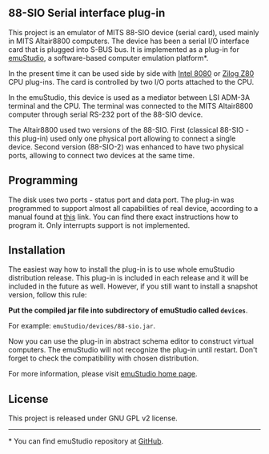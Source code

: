 88-SIO Serial interface plug-in
-------------------------------

This project is an emulator of MITS 88-SIO device (serial card), used mainly in MITS
Altair8800 computers. The device has been a serial I/O interface card that is plugged into
S-BUS bus. It is implemented as a plug-in for [emuStudio](http://emustudio.sf.net), a software-based
computer emulation platform\*.

In the present time it can be used side by side with 
[Intel 8080](https://github.com/vbmacher/8080-cpu) or [Zilog Z80](https://github.com/vbmacher/z80-cpu)
CPU plug-ins. The card is controlled by two I/O ports attached to the CPU. 

In the emuStudio, this device is used as a mediator between LSI ADM-3A terminal and the CPU. The
terminal was connected to the MITS Altair8800 computer through serial RS-232 port of the 88-SIO device.

The Altair8800 used two versions of the 88-SIO. First (classical 88-SIO - this plug-in) used only one
physical port allowing to connect a single device. Second version (88-SIO-2) was enhanced to have two
physical ports, allowing to connect two devices at the same time.

Programming
-----------

The disk uses two ports - status port and data port. The plug-in was programmed to support almost all
capabilities of real device, according to a manual found at
[this](http://www.classiccmp.org/dunfield/s100c/mits/88sio_1.pdf) link. You can
find there exact instructions how to program it. Only interrupts support is not implemented.

Installation
------------

The easiest way how to install the plug-in is to use whole emuStudio distribution release. This plug-in is
included in each release and it will be included in the future as well. However, if you still want to install
a snapshot version, follow this rule: 

**Put the compiled jar file into subdirectory of emuStudio called `devices`**.

For example: `emuStudio/devices/88-sio.jar`.

Now you can use the plug-in in abstract schema editor to construct virtual computers. The emuStudio
will not recognize the plug-in until restart. Don't forget to check the compatibility with chosen
distribution.

For more information, please visit [emuStudio home page](http://emustudio.sourceforge.net/downloads.html).

License
-------

This project is released under GNU GPL v2 license.

* * *

\* You can find emuStudio repository at [GitHub](http://github.com/vbmacher/emuStudio).


